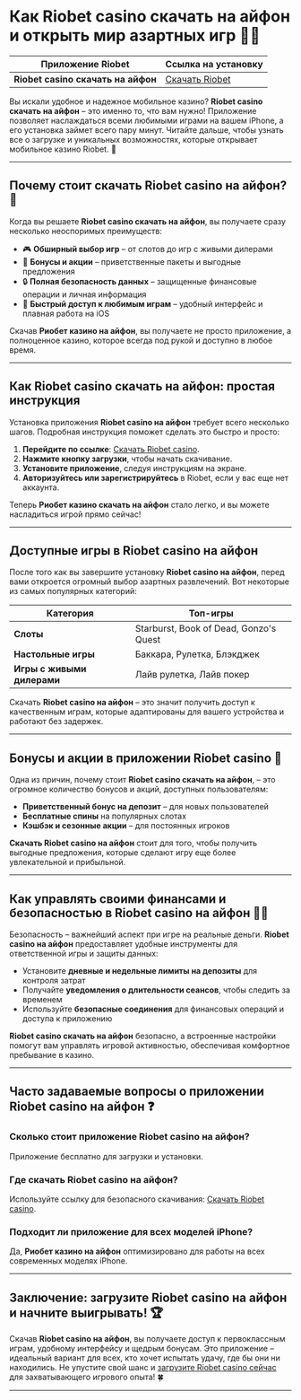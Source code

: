 # Как Riobet casino скачать на айфон и открыть мир азартных игр 📲💥

| Приложение Riobet | Ссылка на установку |
|-------------------|---------------------|
| **Riobet casino скачать на айфон** | [Скачать Riobet](https://brandplay.link/dtx89f2L) |

Вы искали удобное и надежное мобильное казино? **Riobet casino скачать на айфон** – это именно то, что вам нужно! Приложение позволяет наслаждаться всеми любимыми играми на вашем iPhone, а его установка займет всего пару минут. Читайте дальше, чтобы узнать все о загрузке и уникальных возможностях, которые открывает мобильное казино Riobet. 🎲

---

## Почему стоит скачать Riobet casino на айфон? 🎰

Когда вы решаете **Riobet casino скачать на айфон**, вы получаете сразу несколько неоспоримых преимуществ:

- 🎮 **Обширный выбор игр** – от слотов до игр с живыми дилерами
- 💸 **Бонусы и акции** – приветственные пакеты и выгодные предложения
- 🔒 **Полная безопасность данных** – защищенные финансовые операции и личная информация
- 🚀 **Быстрый доступ к любимым играм** – удобный интерфейс и плавная работа на iOS

Скачав **Риобет казино на айфон**, вы получаете не просто приложение, а полноценное казино, которое всегда под рукой и доступно в любое время.

---

## Как Riobet casino скачать на айфон: простая инструкция

Установка приложения **Riobet casino на айфон** требует всего несколько шагов. Подробная инструкция поможет сделать это быстро и просто:

1. **Перейдите по ссылке**: [Скачать Riobet casino](https://brandplay.link/dtx89f2L).
2. **Нажмите кнопку загрузки**, чтобы начать скачивание.
3. **Установите приложение**, следуя инструкциям на экране.
4. **Авторизуйтесь или зарегистрируйтесь** в Riobet, если у вас еще нет аккаунта.

Теперь **Риобет казино скачать на айфон** стало легко, и вы можете насладиться игрой прямо сейчас!

---

## Доступные игры в Riobet casino на айфон

После того как вы завершите установку **Riobet casino на айфон**, перед вами откроется огромный выбор азартных развлечений. Вот некоторые из самых популярных категорий:

| Категория | Топ-игры |
|-----------|----------|
| **Слоты** | Starburst, Book of Dead, Gonzo's Quest |
| **Настольные игры** | Баккара, Рулетка, Блэкджек |
| **Игры с живыми дилерами** | Лайв рулетка, Лайв покер |

Скачать **Riobet casino на айфон** – это значит получить доступ к качественным играм, которые адаптированы для вашего устройства и работают без задержек.

---

## Бонусы и акции в приложении Riobet casino 🎁

Одна из причин, почему стоит **Riobet casino скачать на айфон**, – это огромное количество бонусов и акций, доступных пользователям:

- **Приветственный бонус на депозит** – для новых пользователей
- **Бесплатные спины** на популярных слотах
- **Кэшбэк и сезонные акции** – для постоянных игроков

**Скачать Riobet casino на айфон** стоит для того, чтобы получить выгодные предложения, которые сделают игру еще более увлекательной и прибыльной.

---

## Как управлять своими финансами и безопасностью в Riobet casino на айфон 💼🔐

Безопасность – важнейший аспект при игре на реальные деньги. **Riobet casino на айфон** предоставляет удобные инструменты для ответственной игры и защиты данных:

- Установите **дневные и недельные лимиты на депозиты** для контроля затрат
- Получайте **уведомления о длительности сеансов**, чтобы следить за временем
- Используйте **безопасные соединения** для финансовых операций и доступа к приложению

**Riobet casino скачать на айфон** безопасно, а встроенные настройки помогут вам управлять игровой активностью, обеспечивая комфортное пребывание в казино.

---

## Часто задаваемые вопросы о приложении Riobet casino на айфон ❓

### Сколько стоит приложение Riobet casino на айфон?
Приложение бесплатно для загрузки и установки.

### Где скачать Riobet casino на айфон?
Используйте ссылку для безопасного скачивания: [Скачать Riobet casino](https://brandplay.link/dtx89f2L).

### Подходит ли приложение для всех моделей iPhone?
Да, **Риобет казино на айфон** оптимизировано для работы на всех современных моделях iPhone.

---

## Заключение: загрузите Riobet casino на айфон и начните выигрывать! 🏆

Скачав **Riobet casino на айфон**, вы получаете доступ к первоклассным играм, удобному интерфейсу и щедрым бонусам. Это приложение – идеальный вариант для всех, кто хочет испытать удачу, где бы они ни находились. Не упустите свой шанс и [загрузите Riobet casino сейчас](https://brandplay.link/dtx89f2L) для захватывающего игрового опыта! 🍀

--- 
